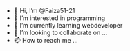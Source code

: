 - 👋 Hi, I’m @Faiza51-21
- 👀 I’m interested in programming
- 🌱 I’m currently learning webdeveloper
- 💞️ I’m looking to collaborate on ...
- 📫 How to reach me ...

<!---
Faiza51-21/Faiza51-21 is a ✨ special ✨ repository because its `README.md` (this file) appears on your GitHub profile.
You can click the Preview link to take a look at your changes.
--->
